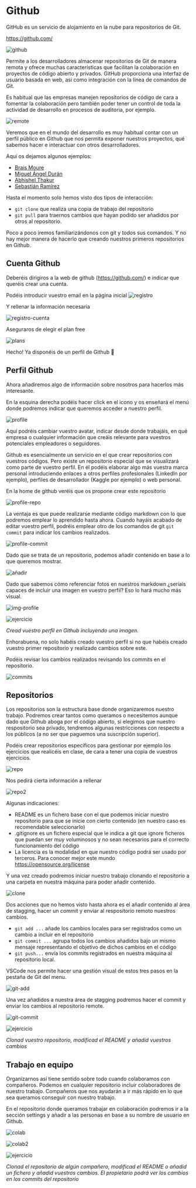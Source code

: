 # Github

GitHub es un servicio de alojamiento en la nube para repositorios de Git. 

https://github.com/

![github](./img/github-home.png)

Permite a los desarrolladores almacenar repositorios de Git de manera remota y ofrece muchas características que facilitan la colaboración en proyectos de código abierto y privados. GitHub proporciona una interfaz de usuario basada en web, así como integración con la línea de comandos de Git.

Es habitual que las empresas manejen repositorios de código de cara a fomentar la colaboración pero también poder tener un control de toda la actividad de desarrollo en procesos de auditoria, por ejemplo.

![remote](./img/workflow.png)


Veremos que en el mundo del desarrollo es muy habitual contar con un perfil público en Github que nos permita exponer nuestros proyectos, qué sabemos hacer e interactuar con otros desarrolladores.

Aquí os dejamos algunos ejemplos:
* [Brais Moure](https://github.com/mouredev)
* [Miguel Ángel Durán](https://github.com/midudev)
* [Abhishel Thakur](https://github.com/abhishekkrthakur)
* [Sebastián Ramírez](https://github.com/tiangolo)

Hasta el momento solo hemos visto dos tipos de interacción:

* `git clone` que realiza una copia de trabajo del repositorio
* `git pull` para traernos cambios que hayan podido ser añadidos por otros al repositorio.

Poco a poco iremos familiarizándonos con git y todos sus comandos. Y no hay mejor manera de hacerlo que creando nuestros primeros repositorios en Github.

## Cuenta Github

Deberéis dirigiros a la web de github (https://github.com/) e indicar que queréis crear una cuenta.

Podéis introducir vuestro email en la página inicial ![registro](./img/registro.png)

Y rellenar la información necesaria

![registro-cuenta](./img/registro-cuenta.png)

Aseguraros de elegir el plan free

![plans](./img/plans.png)

Hecho! Ya disponéis de un perfil de Github :tada:

## Perfil Github

Ahora añadiremos algo de información sobre nosotros para hacerlos más interesante.

En la esquina derecha podéis hacer click en el icono y os enseñará el menú donde podremos indicar que queremos acceder a nuestro perfil.

![profile](./img/profile.png)

Aquí podréis cambiar vuestro avatar, indicar desde donde trabajáis, en qué empresa o cualquier información que creáis relevante para vuestros potenciales empleadores o seguidores.

Github es esencialmente un servicio en el que crear repositorios con vuestros códigos. Pero existe un repositorio especial que se visualizará como parte de vuestro perfil. En él podéis elaborar algo más vuestra marca personal introduciendo enlaces a otros perfiles profesionales (LinkedIn por ejemplo), perfiles de desarrollador (Kaggle por ejemplo) o web personal.

En la home de github veréis que os propone crear este repositorio

![profile-repo](./img/profile-repo.png)

La ventaja es que puede realizarse mediante código markdown con lo que podremos emplear lo aprendido hasta ahora. Cuando hayáis acabado de editar vuestro perfil, podréis emplear otro de los comandos de git `git commit` para indicar los cambios realizados.

![profile-commit](./img/profile-commit.png)

Dado que se trata de un repositorio, podemos añadir contenido en base a lo que queremos mostrar.

![añadir](./img/add-files.png)

Dado que sabemos cómo referenciar fotos en nuestros markdown ¿seríais capaces de incluir una imagen en vuestro perfil? Eso lo hará mucho más visual.

![img-profile](./img/full-profile.png)

![ejercicio](./img/ejercicio.png)

_Cread vuestro perfil en Github incluyendo una imagen._

Enhorabuena, no solo habéis creado vuestro perfil si no que habéis creado vuestro primer repositorio y realizado cambios sobre este.

Podéis revisar los cambios realizados revisando los commits en el repositorio.

![commits](./img/commits.png)

## Repositorios

Los repositorios son la estructura base donde organizaremos nuestro trabajo. Podremos crear tantos como queramos o necesitemos aunque dado que Github aboga por el código abierto, si elegimos que nuestro respositorio sea privado, tendremos algunas restricciones con respecto a los públicos (a no ser que paguemos una suscripción superior).

Podéis crear repositorios específicos para gestionar por ejemplo los ejercicios que realicéis en clase, de cara a tener una copia de vuestros ejercicios.

![repo](./img/git_config_2.png)

Nos pedirá cierta información a rellenar

![repo2](./img/git_config_3.png)

Algunas indicaciones:
* README es un fichero base con el que podemos iniciar nuestro repositorio para que se inicie con cierto contenido (en nuestro caso es recomendable seleccionarlo)
* .gitignore es un fichero especial que le indica a git que ignore ficheros que puedan ser muy voluminosos y no sean necesarios para el correcto funcionamiento del código
* La licencia es la modalidad en que nuestro código podrá ser usado por terceros. Para conocer mejor este mundo https://opensource.org/license

Y una vez creado podremos iniciar nuestro trabajo clonando el repositorio a una carpeta en nuestra máquina para poder añadir contenido.

![clone](./img/clone.png)

Dos acciones que no hemos visto hasta ahora es el añadir contenido al área de stagging, hacer un commit y enviar al respositorio remoto nuestros cambios.

* `git add ...` añade los cambios locales para ser registrados como un cambio a incluir en el repositorio
* `git commit ...` agrupa todos los cambios añadidos bajo un mismo mensaje representando el objetivo de dichos cambios en el código
* `git push...` envía los commits registrados en nuestra máquina al repositorio local.

VSCode nos permite hacer una gestión visual de estos tres pasos en la pestaña de Git del menu.

![git-add](./img/add_1_ejemplo_infc.png)

Una vez añadidos a nuestra área de stagging podremos hacer el commit y enviar los cambios al repositorio remote.

![git-commit](./img/add_2_ejemplo_infc.png)

![ejercicio](./img/ejercicio.png)

_Clonad vuestro repositorio, modificad el README y añadid vuestros cambios_

## Trabajo en equipo

Organizarnos así tiene sentido sobre todo cuando colaboramos con compañeros. Podemos en cualquier repositorio incluir colaboradores de nuestro trabajo. Compañeros que nos ayudarán a ir más rápido en lo que sea queramos conseguir con nuestro trabajo.

En el repositorio donde queramos trabajar en colaboración podremos ir a la sección settings y añadir a las personas en base a su nombre de usuario en Github.

![colab](./img/add-colab.png)

![colab2](./img/add-colab-2.png)

![ejercicio](./img/ejercicio.png)

_Clonad el repositorio de algún compañero, modificad el README o añadid un fichero y añadid vuestros cambios. El propietario podrá ver los cambios en los commits del repositorio_
